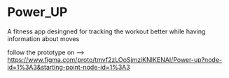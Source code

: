 # Power_UP
A fitness app desingned for tracking the workout better while having information about moves


follow the prototype on --> https://www.figma.com/proto/tmvf2zLOoSjmziKNIKENAI/Power-up?node-id=1%3A3&starting-point-node-id=1%3A3
